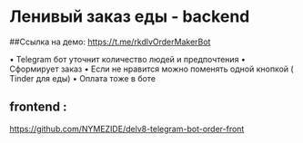 # Ленивый заказ еды - backend




##Ссылка на демо:
https://t.me/rkdlvOrderMakerBot



• Telegram бот уточнит количество людей и
предпочтения
• Сформирует заказ
• Если не нравится можно поменять одной
кнопкой ( Tinder для еды)
• Оплата тоже в боте



## frontend :
https://github.com/NYMEZIDE/delv8-telegram-bot-order-front
